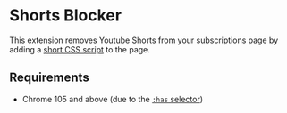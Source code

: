 # Shorts Blocker

This extension removes Youtube Shorts from your subscriptions page by adding a [short CSS script](./css/blocker.css) to the page. 

## Requirements

* Chrome 105 and above (due to the [`:has` selector](https://developer.mozilla.org/en-US/docs/Web/CSS/:has))